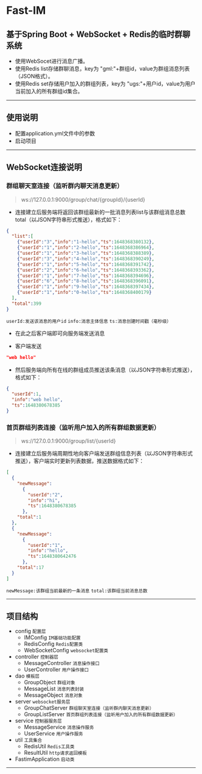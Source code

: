 # Fast-IM

## 基于Spring Boot + WebSocket + Redis的临时群聊系统

* 使用WebSocet进行消息广播。
* 使用Redis list存储群聊消息，key为 "gml:"+群组id，value为群组消息列表（JSON格式）。
* 使用Redis set存储用户加入的群组列表，key为 "ugs:"+用户id，value为用户当前加入的所有群组id集合。

***

## 使用说明

* 配置application.yml文件中的参数
* 启动项目

***

## WebSocket连接说明

### 群组聊天室连接（监听群内聊天消息更新）
>ws://127.0.0.1:9000/group/chat/{groupId}/{userId}

* 连接建立后服务端将返回该群组最新的一批消息列表list与该群组消息总数total（以JSON字符串形式推送），格式如下：
```json
{
  "list":[
    {"userId":"3","info":"1-hello","ts":1648368380132}, 
    {"userId":"1","info":"2-hello","ts":1648368386964}, 
    {"userId":"1","info":"3-hello","ts":1648368388389}, 
    {"userId":"3","info":"4-hello","ts":1648368390249}, 
    {"userId":"1","info":"5-hello","ts":1648368391742}, 
    {"userId":"2","info":"6-hello","ts":1648368393362}, 
    {"userId":"1","info":"7-hello","ts":1648368394696}, 
    {"userId":"6","info":"8-hello","ts":1648368396091}, 
    {"userId":"1","info":"9-hello","ts":1648368397434}, 
    {"userId":"1","info":"0-hello","ts":1648368400179}
  ], 
  "total":399
}
```
`userId:发送该消息的用户id`
`info:消息主体信息`
`ts:消息创建时间戳（毫秒级）`

* 在此之后客户端即可向服务端发送消息

* 客户端发送
```json
"web hello"
```

* 然后服务端向所有在线的群组成员推送该条消息（以JSON字符串形式推送），格式如下：
```json
{
  "userId":1,
  "info":"web hello",
  "ts":1648380678385
}
```

### 首页群组列表连接（监听用户加入的所有群组数据更新）
>ws://127.0.0.1:9000/group/list/{userId}

* 连接建立后服务端周期性地向客户端发送群组信息列表（以JSON字符串形式推送），客户端实时更新列表数据，推送数据格式如下：
```json
[
  {
    "newMessage":
      {
        "userId":"2",
        "info":"hi",
        "ts":1648380678385
      }, 
    "total":1
  }, 
  {
    "newMessage":
      {
        "userId":"1",
        "info":"hello",
        "ts":1648380642476
      },
    "total":17
  }
]
```
`newMessage:该群组当前最新的一条消息`
`total:该群组当前消息总数`

***

## 项目结构

* config `配置层`
   * IMConfig `IM基础功能配置`
   * RedisConfig `Redis配置类`
   * WebSocketConfig `websocket配置类`
* controller `控制器层`
   * MessageController `消息操作接口`
   * UserController `用户操作接口`
* dao `模板层`
   * GroupObject `群组对象`
   * MessageList `消息列表封装`
   * MessageObject `消息对象`
* server `websocket服务层`
   * GroupChatServer `群组聊天室连接（监听群内聊天消息更新）`
   * GroupListServer `首页群组列表连接（监听用户加入的所有群组数据更新）`
* service `控制器服务层`
   * MessageService `消息操作服务`
   * UserService `用户操作服务`
* util `工具集合`
   * RedisUtil `Redis工具类`
   * ResultUtil `http请求返回模板`
* FastimApplication `启动类`

***